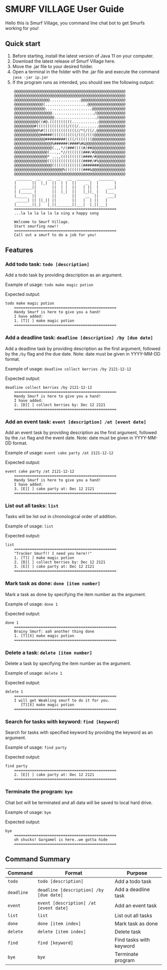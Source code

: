 # SMURF VILLAGE User Guide
Hello this is Smurf Village, you command line chat bot to get Smurfs working for you!

## Quick start
1. Before starting, install the latest version of Java 11 on your computer.
2. Download the latest release of Smurf Village here.
3. Move the .jar file to your desired folder.
4. Open a terminal in the folder with the .jar file and execute the command ```java -jar ip.jar```
5. If the program runs as intended, you should see the following output:
```
	@@@@@@@@@@@@@@@@@@@@@@@@@@@@@@@@@@@@@@@@@@@@@@@@@@
	@@@@@@@@@@@@@@@@@@@@@@@@@@@@@@@@@@@@@@@@@@@@@@@@@@
	@@@@@@@@@@@@@@@@..............@@@@@@@@@@@@@@@@@@@@
	@@@@@@@@@@@@@(...................@@@@@@@@@@@@@@@@@
	@@@@@@@@@@@@@@.....................@@@@@@@@@@@@@@@
	@@@@@@@@@@@@@@@@@.................../@@@@@@@@@@@@@
	@@@@@@@@@@@@@@@@@@.................../@@@@@@@@@@@@
	@@@@@@@@@@@((#@.((((((((((............@@@@@@@@@@@@
	@@@@@@@@@#((((((((((((((/(((/.........@@@@@@@@@@@@
	@@@@@@@@@@@%#(((((((((((((((//*(/((/,@@@@@@@@@@@@@
	@@@@@@@@@@@@#####(((((((((((/(((/(((@@@@@@@@@@@@@@
	@@@@@@@@@@@@@@#########((((/(((((((@@@@@@@@@@@@@@@
	@@@@@@@@@@@@@@@@@%######(####%#&@@@@@@@@@@@@@@@@@@
	@@@@@@@@@@@@@@@@@(.,,*/(###((((#/##@@@@@@@@@@@@@@@
	@@@@@@@@@@@@@@@(...,,*//(((((((###/#@@@@@@@@@@@@@@
	@@@@@@@@@@@@@@@* ..,,((((((((((####/#@@@@@@@@@@@@@
	@@@@@@@@@@@@@@@((((((((((((((((####/#%@@@@@@@@@@@@
	@@@@@@@@@@@@@@@@@((((((((((((((#######@@@@@@@@@@@@
	@@@@@@@@@@@@@@@@@@@@@@%((((((((###&@@@@@@@@@@@@@@@
	@@@@@@@@@@@@@@@@@@@@@@@@@@@@@@@@@@@@@@@@@@@@@@@@@@
	 _______  __   __  __   __  ______    _______ 
	|       ||  |_|  ||  | |  ||    _ |  |       |
	|  _____||       ||  | |  ||   | ||  |    ___|
	| |_____ |       ||  |_|  ||   |_||_ |   |___ 
	|_____  ||       ||       ||    __  ||    ___|
	 _____| || ||_|| ||       ||   |  | ||   |    
	|_______||_|   |_||_______||___|  |_||___|    
	==============================================
	...la la la la la la sing a happy song

	Welcome to Smurf Village.
	Start smurfing now!!
	==============================================
	Call out a smurf to do a job for you!
```

## Features

### Add todo task: `todo [description]`
Add a todo task by providing description as an argument.

Example of usage: `todo make magic potion`

Expected output:
```
todo make magic potion
	==============================================
	Handy Smurf is here to give you a hand!
	I have added: 
	1. [T][ ] make magic potion
	==============================================
```

### Add a deadline task: `deadline [description] /by [due date]`
Add a deadline task by providing description as the first argument, followed by the `/by` flag and the due date. Note: date must be given in YYYY-MM-DD format.

Example of usage: `deadline collect berries /by 2121-12-12`

Expected output:
```
deadline collect berries /by 2121-12-12
	==============================================
	Handy Smurf is here to give you a hand!
	I have added: 
	2. [D][ ] collect berries by: Dec 12 2121
	==============================================
```

### Add an event task: `event [description] /at [event date]`
Add an event task by providing description as the first argument, followed by the `/at` flag and the event date. Note: date must be given in YYYY-MM-DD format.

Example of usage: `event cake party /at 2121-12-12`

Expected output:
```
event cake party /at 2121-12-12
	==============================================
	Handy Smurf is here to give you a hand!
	I have added: 
	3. [E][ ] cake party at: Dec 12 2121
	==============================================
```

### List out all tasks: `list`
Tasks will be list out in chronological order of addition.

Example of usage: `list`

Expected output:
```
list
	==============================================
	"Tracker Smurf!! I need you here!!"
	1. [T][ ] make magic potion
	2. [D][ ] collect berries by: Dec 12 2121
	3. [E][ ] cake party at: Dec 12 2121
	==============================================
```

### Mark task as done: `done [item number]`
Mark a task as done by specifying the item number as the argument.

Example of usage: `done 1`

Expected output:
```
done 1
	==============================================
	Brainy Smurf: aah another thing done
	1. [T][X] make magic potion
	==============================================
```

### Delete a task: `delete [item number]`
Delete a task by specifying the item number as the argument.

Example of usage: `delete 1`

Expected output:
```
delete 1
	==============================================
	I will get Weakling smurf to do it for you.
	   [T][X] make magic potion
	==============================================
```

### Search for tasks with keyword: `find [keyword]`
Search for tasks with specified keyword by providing the keyword as an argument.

Example of usage: `find party`

Expected output:
```
find party
	==============================================
	2. [E][ ] cake party at: Dec 12 2121
	==============================================
```

### Terminate the program: `bye`
Chat bot will be terminated and all data will be saved to local hard drive.

Example of usage: `bye`

Expected output:
```
bye
	==============================================
	oh shucks! Gargamel is here..we gotta hide
	==============================================
```

## Command Summary

Command | Format | Purpose
--------|---------|-----------
`todo` | `todo [description]` | Add a todo task
`deadline` | `deadline [description] /by [due date]` | Add a deadline task
`event` | `event [description] /at [event date]` | Add an event task
`list` | `list` | List out all tasks
`done` | `done [item index]` | Mark task as done
`delete` | `delete [item index]` | Delete task
`find`  |  `find [keyword]` | Find tasks with keyword
`bye` | `bye` | Terminate program

